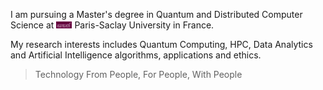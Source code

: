 I am pursuing a Master's degree in Quantum and Distributed Computer Science at <img src='./images/University-Saclay_Logo_Purple.svg.png' style='width: 1.8em;'> Paris-Saclay University in France.

My research interests includes Quantum Computing, HPC, Data Analytics and Artificial Intelligence algorithms, applications and ethics.

> Technology From People, For People, With People